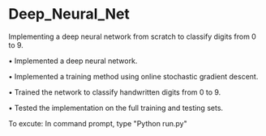 # Deep_Neural_Net
Implementing a deep neural network from scratch to classify digits from 0 to 9.

•	Implemented a deep neural network.

•	Implemented a training method using online stochastic gradient descent.

•	Trained the network to classify handwritten digits from 0 to 9.

•	Tested the implementation on the full training and testing sets.

To excute: In command prompt, type "Python run.py"
